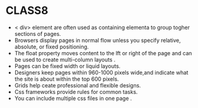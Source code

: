 # CLASS8


* < div> element are often used as containing elementa to group togher sections of pages.
* Browsers display pages in normal flow unless you specify relative, absolute, or fixed positioning.
* The float property moves content to the lft or right of the page and can be used to create multi-column layouts .
* Pages can be fixed width or liquid layouts.
* Designers keep pages within 960-1000 pixels wide,and indicate what the site is about within the top 600 pixels.
* Grids help ceate professional and flexible designs.
* Css frameworks provide rules for common tasks.
* You can include multiple css files in one page .

